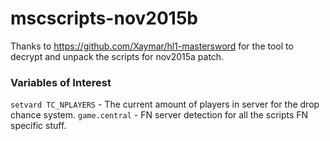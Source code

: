 # mscscripts-nov2015b
Thanks to https://github.com/Xaymar/hl1-mastersword for the tool to decrypt and unpack the scripts for nov2015a patch.

### Variables of Interest
``setvard TC_NPLAYERS`` - The current amount of players in server for the drop chance system.
``game.central`` - FN server detection for all the scripts FN specific stuff.